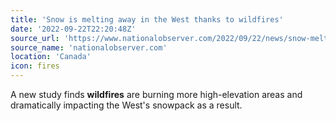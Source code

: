 ```yaml
---
title: 'Snow is melting away in the West thanks to wildfires'
date: '2022-09-22T22:20:48Z'
source_url: 'https://www.nationalobserver.com/2022/09/22/news/snow-melting-away-west-thanks-wildfires'
source_name: 'nationalobserver.com'
location: 'Canada'
icon: fires
---
```


A new study finds <b>wildfires</b> are burning more high-elevation areas and dramatically impacting the West&#39;s snowpack as a result.
